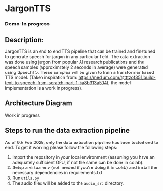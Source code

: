 # JargonTTS
### Demo: In progress 

## Description: 
JargonTTS is an end to end TTS pipeline that can be trained and finetuned to generate speech for jargon in any particular field. The data extraction was done using jargon from popular AI research publications and the speech samples (approximately 2 seconds in average) were generated using SpeechT5. These samples will be given to train a transformer based TTS model. (Taken inspiration from:  https://medium.com/@tttzof351/build-text-to-speech-from-scratch-part-1-ba8b313a504f, the model implementation is a work in progress). 

## Architecture Diagram
Work in progress

## Steps to run the data extraction pipeline
As of 9th Feb 2025, only the data extraction pipeline has been tested end to end. To get it working please follow the following steps: 
1. Import the repository in your local environment (assuming you have an adequately sufficient GPU, if not the same can be done in colab).
2. Setup a virtual env (not needed if you're doing it in colab) and install the necessary dependencies in requirements.txt
3. Run `utils.py`
4. The audio files will be added to the `audio_src` directory.







